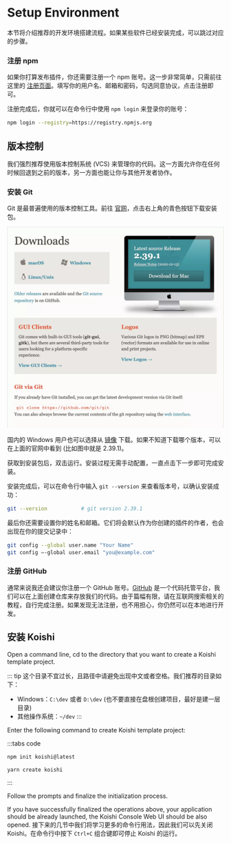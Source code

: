 # Setup Environment

本节将介绍推荐的开发环境搭建流程。如果某些软件已经安装完成，可以跳过对应的步骤。

<!--@include: ../../manual/starter/boilerplate.md{25,80}-->

### 注册 npm

如果你打算发布插件，你还需要注册一个 npm 账号。这一步非常简单，只需前往这里的 [注册页面](https://www.npmjs.com/signup)。填写你的用户名、邮箱和密码，勾选同意协议，点击注册即可。

注册完成后，你就可以在命令行中使用 `npm login` 来登录你的账号：

```sh
npm login --registry=https://registry.npmjs.org
```

## 版本控制

我们强烈推荐使用版本控制系统 (VCS) 来管理你的代码。这一方面允许你在任何时候回退到之前的版本，另一方面也能让你与其他开发者协作。

### 安装 Git

Git 是最普遍使用的版本控制工具。前往 [官网](https://git-scm.com/downloads)，点击右上角的青色按钮下载安装包。

![downloads](/manual/git/downloads.webp)

国内的 Windows 用户也可以选择从 [镜像](https://registry.npmmirror.com/binary.html?path=git-for-windows/) 下载。如果不知道下载哪个版本，可以在上面的官网中看到 (比如图中就是 2.39.1)。

获取到安装包后，双击运行。安装过程无需手动配置，一直点击下一步即可完成安装。

安装完成后，可以在命令行中输入 `git --version` 来查看版本号，以确认安装成功：

```sh
git --version           # git version 2.39.1
```

最后你还需要设置你的姓名和邮箱。它们将会默认作为你创建的插件的作者，也会出现在你的提交记录中：

```sh
git config --global user.name "Your Name"
git config –-global user.email "you@example.com"
```

### 注册 GitHub

通常来说我还会建议你注册一个 GitHub 账号。[GitHub](https://github.com) 是一个代码托管平台，我们可以在上面创建仓库来存放我们的代码。由于篇幅有限，请在互联网搜索相关的教程，自行完成注册。如果发现无法注册，也不用担心，你仍然可以在本地进行开发。

## 安装 Koishi

Open a command line, cd to the directory that you want to create a Koishi template project.

::: tip
这个目录不宜过长，且路径中请避免出现中文或者空格。我们推荐的目录如下：

- Windows：`C:\dev` 或者 `D:\dev` (也不要直接在盘根创建项目，最好是建一层目录)
- 其他操作系统：`~/dev`
  :::

Enter the following command to create Koishi template project:

:::tabs code

```npm
npm init koishi@latest
```

```yarn
yarn create koishi
```

:::

Follow the prompts and finalize the initialization process.

If you have successfully finalized the operations above, your application should be already launched, the Koishi Console Web UI should be also opened. 接下来的几节中我们将学习更多的命令行用法，因此我们可以先关闭 Koishi。在命令行中按下 `Ctrl+C` 组合键即可停止 Koishi 的运行。

<!-- ## 安装 VSCode (可选)

所谓工欲善其事，必先利其器，一个好的编辑器可以极大地提高开发效率。我们推荐安装 VSCode 作为编辑器。

同样是前往 [官网](https://code.visualstudio.com/) 进行下载。点击左侧的蓝色下载按钮。

![home](/manual/vscode/home.webp)

下载完毕后，双击运行。安装过程无需手动配置，一直点击下一步即可完成安装。

安装完成后，VSCode 会自动打开。你将看到一个英文的界面，不过不用担心，我们现在就来安装中文语言包。

在活动栏中点击「Extensions」，并在搜索框中输入「chinese」，你将看到一个写着「中文 (简体)」的插件。点击「Install」按钮进行安装，并根据提示重启 VSCode。现在你的 VSCode 就已经是中文的了。

![home](/manual/vscode/chinese.webp)

要打开刚刚创建的项目，可以在活动栏中点击「资源管理器」→「打开文件夹」，然后选择你刚刚创建的项目文件夹即可。

![home](/manual/vscode/open.webp) -->
